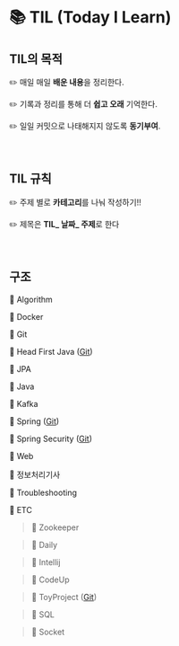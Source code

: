 # :books: TIL (Today I Learn)

## TIL의 목적 

:pencil2: 매일 매일 **배운 내용**을 정리한다.

:pencil2: 기록과 정리를 통해 더 **쉽고 오래** 기억한다.

:pencil2: 일일 커밋으로 나태해지지 않도록 **동기부여**.<br><br><br>





##  TIL 규칙

:pencil2: 주제 별로 **카테고리**를 나눠 작성하기!!

:pencil2: 제목은 **TIL_ 날짜_ 주제**로 한다 <br><br><br>



## 구조

:file_folder: Algorithm

:file_folder: Docker

:file_folder: Git

:file_folder: Head First Java  ([Git](https://github.com/yunhaDevGit/HeadFirstJava.git))

:file_folder: JPA

:file_folder: Java

:file_folder: Kafka

:file_folder: Spring  ([Git](https://github.com/yunhaDevGit/spring5_programming.git))

:file_folder: Spring Security  ([Git](https://github.com/yunhaDevGit/SpringSecurity.git))

:file_folder: Web

:file_folder: 정보처리기사

:file_folder: Troubleshooting

:file_folder: ETC

> :file_folder: Zookeeper

> :file_folder: Daily

> :file_folder: Intellij

> :file_folder: CodeUp

> :file_folder: ToyProject ([Git](https://github.com/yunhaDevGit/NoticeBoard.git))

> :file_folder: SQL

> :file_folder: Socket



